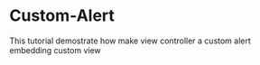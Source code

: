 # Custom-Alert

This tutorial demostrate how make view controller a custom alert embedding custom view 
